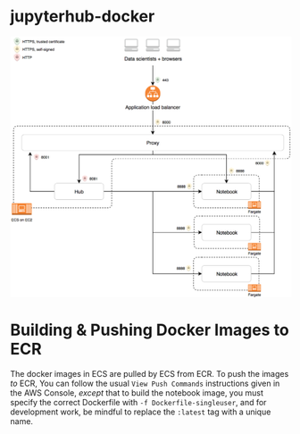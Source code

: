 # jupyterhub-docker

![JupyterHub components and connections](jupyterhub-components-and-connections.png)

# Building & Pushing Docker Images to ECR

The docker images in ECS are pulled by ECS from ECR. To push the images _to_ ECR, You can follow the usual `View Push Commands` instructions given in the AWS Console, _except_ that to build the notebook image, you must specify the correct Dockerfile with `-f Dockerfile-singleuser`, and for development work, be mindful to replace the `:latest` tag with a unique name.
